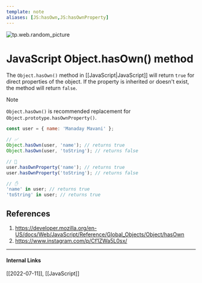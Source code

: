 ```yaml
---
template: note
aliases: [JS:hasOwn,JS:hasOwnProperty]
---
```

![tp.web.random_picture](https://images.unsplash.com/photo-1433086966358-54859d0ed716?crop=entropy&cs=tinysrgb&fit=crop&fm=jpg&h=300&ixid=MnwxfDB8MXxyYW5kb218MHx8bGFuZHNjYXBlLHdhdGVyLG1vdW50YWlufHx8fHx8MTY1NzUyMTYzMg&ixlib=rb-1.2.1&q=80&utm_campaign=api-credit&utm_medium=referral&utm_source=unsplash_source&w=900)

# JavaScript Object.hasOwn() method
The `Object.hasOwn()` method in [[JavaScript|JavaScript]] will return `true` for direct properties of the object. If the property is inherited or doesn't exist, the method will return `false`.

> [!NOTE]
> `Object.hasOwn()` is recommended replacement for `Object.prototype.hasOwnProperty()`.

```javascript
const user = { name: 'Manaday Mavani' };

// ✅
Object.hasOwn(user, 'name'); // returns true
Object.hasOwn(user, 'toString'); // returns false

// 👋 
user.hasOwnProperty('name'); // returns true
user.hasOwnProperty('toString'); // returns false

// ✋
'name' in user; // returns true
'toString' in user; // returns true
```

## References
1. https://developer.mozilla.org/en-US/docs/Web/JavaScript/Reference/Global_Objects/Object/hasOwn
2. https://www.instagram.com/p/Cf1ZWa5L0sx/
---
#### Internal Links
[[2022-07-11]], [[JavaScript]]
